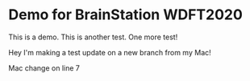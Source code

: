 # Demo for BrainStation WDFT2020

This is a demo. This is another test. One more test!

Hey I'm making a test update on a new branch from my Mac!

Mac change on line 7